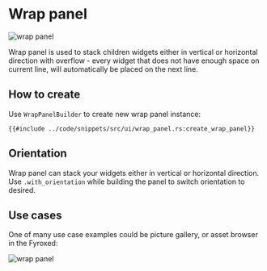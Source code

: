 # Wrap panel

![wrap panel](wrap_panel.gif)

Wrap panel is used to stack children widgets either in vertical or horizontal direction with overflow - every widget
that does not have enough space on current line, will automatically be placed on the next line.

## How to create

Use `WrapPanelBuilder` to create new wrap panel instance:

```rust,no_run
{{#include ../code/snippets/src/ui/wrap_panel.rs:create_wrap_panel}}
```

## Orientation

Wrap panel can stack your widgets either in vertical or horizontal direction. Use `.with_orientation` while building 
the panel to switch orientation to desired.

## Use cases

One of many use case examples could be picture gallery, or asset browser in the Fyroxed:

![wrap panel](wrap_panel.png)